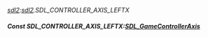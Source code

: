 _[sdl2](../../modules/sdl2/sdl2-module.md):[sdl2](../../modules/sdl2/sdl2-module.md).SDL\_CONTROLLER\_AXIS\_LEFTX_
##### Const SDL\_CONTROLLER\_AXIS\_LEFTX:[SDL_GameControllerAxis](../../modules/sdl2/sdl2-sdl_gamecontrolleraxis.md)
